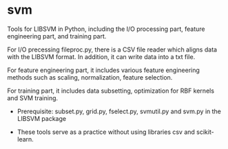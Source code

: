svm
===

Tools for LIBSVM in Python, including the I/O processing part, feature engineering part, and training part.


For I/O precessing fileproc.py, there is a CSV file reader which aligns data with the LIBSVM format. In addition, it can write data into a txt file.

For feature engineering part, it includes various feature engineering methods such as scaling, normalization, feature selection.

For training part, it includes data subsetting, optimization for RBF kernels and SVM training.

* Prerequisite: subset.py, grid.py, fselect.py, svmutil.py and svm.py in the LIBSVM package

* These tools serve as a practice without using libraries csv and scikit-learn.
